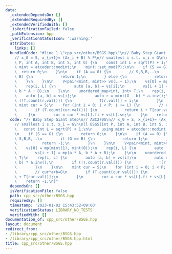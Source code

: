 ```yaml
---
data:
  _extendedDependsOn: []
  _extendedRequiredBy: []
  _extendedVerifiedWith: []
  _isVerificationFailed: false
  _pathExtension: hpp
  _verificationStatusIcon: ':warning:'
  attributes:
    links: []
  bundledCode: "#line 1 \"cpp_src/other/BSGS.hpp\"\n// Baby Step Giant Step\n// ABC270G\n\
    // x_0 = S, x_{i+1}= (Ax_i + B) % P\n// smallest i s.t. x_i = G\n\nll BSGS(int\
    \ P, int A, int B, int S, int G) {\n    const int L = sqrt(P) + 1;\n\n    using\
    \ mint = atcoder::modint;\n    mint::set_mod(P);\n\n    if (S == G) {\n      \
    \  return 0;\n    }\n\n    if (A == 0) {\n        // S,B,B,..\n        if (G ==\
    \ B) {\n            return 1;\n        } else {\n            return -1;\n    \
    \    }\n    }\n\n    V<pair<mint, mint>> vs(L + 1);\n    vs[0] = mp(mint(1), mint(0));\n\
    \    rep(i, L) {\n        auto [a, b] = vs[i];\n        vs[i + 1] = mp(a * A,\
    \ b * A + B);\n    }\n\n    unordered_map<int, int> T;\n    rep(i, L) {\n    \
    \    auto [a, b] = vs[i];\n        auto r = mint(G - b) * a.inv();\n        if\
    \ (!T.count(r.val())) {\n            T[r.val()] = i;\n        }\n    }\n\n   \
    \ mint cur = S;\n    for (int i = 0; i < P; i += L) {\n        // cur*a+b=G\n\
    \        if (T.count(cur.val())) {\n            return i + T[cur.val()];\n   \
    \     }\n        cur = cur * vs[L].fi + vs[L].se;\n    }\n    return -1;\n}\n"
  code: "// Baby Step Giant Step\n// ABC270G\n// x_0 = S, x_{i+1}= (Ax_i + B) % P\n\
    // smallest i s.t. x_i = G\n\nll BSGS(int P, int A, int B, int S, int G) {\n \
    \   const int L = sqrt(P) + 1;\n\n    using mint = atcoder::modint;\n    mint::set_mod(P);\n\
    \n    if (S == G) {\n        return 0;\n    }\n\n    if (A == 0) {\n        //\
    \ S,B,B,..\n        if (G == B) {\n            return 1;\n        } else {\n \
    \           return -1;\n        }\n    }\n\n    V<pair<mint, mint>> vs(L + 1);\n\
    \    vs[0] = mp(mint(1), mint(0));\n    rep(i, L) {\n        auto [a, b] = vs[i];\n\
    \        vs[i + 1] = mp(a * A, b * A + B);\n    }\n\n    unordered_map<int, int>\
    \ T;\n    rep(i, L) {\n        auto [a, b] = vs[i];\n        auto r = mint(G -\
    \ b) * a.inv();\n        if (!T.count(r.val())) {\n            T[r.val()] = i;\n\
    \        }\n    }\n\n    mint cur = S;\n    for (int i = 0; i < P; i += L) {\n\
    \        // cur*a+b=G\n        if (T.count(cur.val())) {\n            return i\
    \ + T[cur.val()];\n        }\n        cur = cur * vs[L].fi + vs[L].se;\n    }\n\
    \    return -1;\n}"
  dependsOn: []
  isVerificationFile: false
  path: cpp_src/other/BSGS.hpp
  requiredBy: []
  timestamp: '2023-01-02 15:43:52+09:00'
  verificationStatus: LIBRARY_NO_TESTS
  verifiedWith: []
documentation_of: cpp_src/other/BSGS.hpp
layout: document
redirect_from:
- /library/cpp_src/other/BSGS.hpp
- /library/cpp_src/other/BSGS.hpp.html
title: cpp_src/other/BSGS.hpp
---
```

